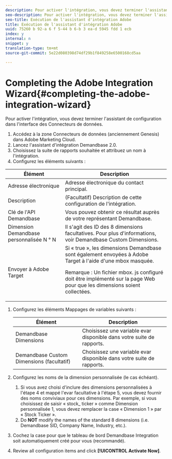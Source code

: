 ```yaml
---
description: Pour activer l'intégration, vous devez terminer l'assistant de configuration dans l'interface des Connecteurs de données.
seo-description: Pour activer l'intégration, vous devez terminer l'assistant de configuration dans l'interface des Connecteurs de données.
seo-title: Exécution de l'assistant d'intégration Adobe
title: Exécution de l'assistant d'intégration Adobe
uuid: 75260 b 92-a 6 f 5-44 b 6-b 3 ea-d 5945 fdd 1 ecb
index: y
internal: n
snippet: y
translation-type: tm+mt
source-git-commit: 5e22d080398d74df29b1f849258e6500168cd5aa

---
```



# Completing the Adobe Integration Wizard{#completing-the-adobe-integration-wizard}

Pour activer l'intégration, vous devez terminer l'assistant de configuration dans l'interface des Connecteurs de données.

1. Accédez à la zone Connecteurs de données (anciennement Genesis) dans Adobe Marketing Cloud.
1. Lancez l'assistant d'intégration Demandbase 2.0.
1. Choisissez la suite de rapports souhaitée et attribuez un nom à l'intégration.
1. Configurez les éléments suivants :

<table id="table_8D60DC7C48C144DC9934749E7F9F65FF"> 
 <thead> 
  <tr> 
   <th colname="col1" class="entry"> Élément </th> 
   <th colname="col2" class="entry"> Description </th> 
  </tr>
 </thead>
 <tbody> 
  <tr> 
   <td colname="col1"> Adresse électronique </td> 
   <td colname="col2"> Adresse électronique du contact principal. </td> 
  </tr> 
  <tr> 
   <td colname="col1"> Description </td> 
   <td colname="col2"> (Facultatif) Description de cette configuration de l'intégration. </td> 
  </tr> 
  <tr> 
   <td colname="col1"> Clé de l'API Demandbase </td> 
   <td colname="col2"> Vous pouvez obtenir ce résultat auprès de votre représentant Demandbase. </td> 
  </tr> 
  <tr> 
   <td colname="col1"> Dimension Demandbase personnalisée N ° N </td> 
   <td colname="col2"> Il s'agit des ID des 8 dimensions facultatives. Pour plus d'informations, voir Demandbase Custom Dimensions. </td> 
  </tr> 
  <tr> 
   <td colname="col1"> Envoyer à Adobe Target </td> 
   <td colname="col2">Si « true », les dimensions Demandbase sont également envoyées à Adobe Target à l'aide d'une mbox masquée. <p>Remarque : Un fichier mbox. js configuré doit être implémenté sur la page Web pour que les dimensions soient collectées. </p> </td> 
  </tr> 
 </tbody> 
</table>

1. Configurez les éléments Mappages de variables suivants :

   | Élément | Description |
   |---|---|
   | Demandbase Dimensions | Choisissez une variable evar disponible dans votre suite de rapports. |
   | Demandbase Custom Dimensions (facultatif) | Choisissez une variable evar disponible dans votre suite de rapports. |

1. Configurez les noms de la dimension personnalisée (le cas échéant).

   1. Si vous avez choisi d'inclure des dimensions personnalisées à l'étape 4 et mappé l'evar facultative à l'étape 5, vous devez fournir des noms conviviaux pour ces dimensions. Par exemple, si vous choisissez de saisir « stock_ ticker » comme Dimension personnalisée 1, vous devez remplacer la case « Dimension 1 » par « Stock Ticker ».
   1. Do **NOT** modify the names of the standard 8 dimensions (i.e. Demandbase SID, Company Name, Industry, etc.).

1. Cochez la case pour que le tableau de bord Demandbase Integration soit automatiquement créé pour vous (recommandé).
1. Review all configuration items and click **[!UICONTROL Activate Now]**.

